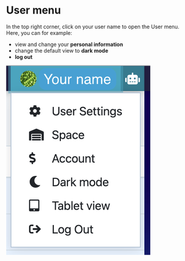 # User menu

In the top right corner, click on your user name to open the User menu. Here, you can for example:

* view and change your **personal information**
* change the default view to **dark mode**
* **log out**

![](<../.gitbook/assets/Screenshot 2023-02-21 at 18.57.21.png>)



